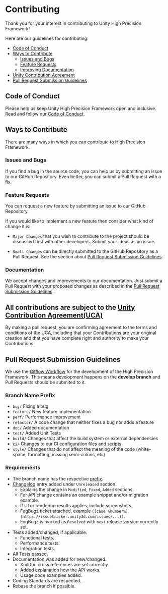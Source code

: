 # Contributing

Thank you for your interest in contributing to Unity High Precision Framework!

Here are our guidelines for contributing:

* [Code of Conduct](#coc)
* [Ways to Contribute](#ways)
  * [Issues and Bugs](#issue)
  * [Feature Requests](#feature)
  * [Improving Documentation](#docs)
* [Unity Contribution Agreement](#cla)
* [Pull Request Submission Guidelines](#submit-pr)


## <a name="coc"></a> Code of Conduct

Please help us keep Unity High Precision Framework open and inclusive. Read and follow our [Code of Conduct](CODE_OF_CONDUCT.md).

## <a name="ways"></a> Ways to Contribute

There are many ways in which you can contribute to High Precision Framework.

### <a name="issue"></a> Issues and Bugs

If you find a bug in the source code, you can help us by submitting an issue to our
GitHub Repository. Even better, you can submit a Pull Request with a fix.

### <a name="feature"></a> Feature Requests

You can request a new feature by submitting an issue to our GitHub Repository.

If you would like to implement a new feature then consider what kind of change it is:

* `Major Changes` that you wish to contribute to the project should be discussed first with other developers. Submit your ideas as an issue.

* `Small Changes` can be directly submitted to the GitHub Repository
  as a Pull Request. See the section about [Pull Request Submission Guidelines](#submit-pr).

### <a name="docs"></a> Documentation

We accept changes and improvements to our documentation. Just submit a Pull Request with your proposed changes as described in the [Pull Request Submission Guidelines](#submit-pr).


## <a name="cla"></a> All contributions are subject to the [Unity Contribution Agreement(UCA)](https://unity3d.com/legal/licenses/Unity_Contribution_Agreement)

By making a pull request, you are confirming agreement to the terms and conditions of the UCA, including that your Contributions are your original creation and that you have complete right and authority to make your Contributions.

## <a name="submit-pr"></a> Pull Request Submission Guidelines

We use the [Gitflow Workflow](https://www.atlassian.com/git/tutorials/comparing-workflows/gitflow-workflow) for the development of the High Precision Framework. This means development happens on the **develop branch** and Pull Requests should be submited to it.

### <a name="branch"></a> Branch Name Prefix
  - `bug/` Fixing a bug
  - `feature/` New feature implementation
  - `perf/` Performance improvement
  - `refactor/` A code change that neither fixes a bug nor adds a feature
  - `doc/` Added documentation
  - `test/` Added Unit Tests
  - `build/` Changes that affect the build system or external dependencies
  - `ci/` Changes to our CI configuration files and scripts
  - `style/` Changes that do not affect the meaning of the code (white-space, formatting, missing semi-colons, etc)

### Requirements
  - The branch name has the respective [prefix](#branch).
  - [Changelog](CHANGELOG.md) entry added under `Unreleased` section.
    - Explains the change in `Modified`, `Fixed`, `Added` sections.
    - For API change contains an example snippet and/or migration example.
    - If UI or rendering results applies, include screenshots.
    - FogBugz ticket attached, example `([case %number%](https://issuetracker.unity3d.com/issues/...))`.
    - FogBugz is marked as `Resolved` with `next` release version correctly set.
  - Tests added/changed, if applicable.
    - Functional tests.
    - Performance tests.
    - Integration tests.
  - All Tests passed.
  - Documentation was added for new/changed.
    - XmlDoc cross references are set correctly.
    - Added explanation how the API works.
    - Usage code examples added.
  - Coding Standards are respected.
  - Rebase the branch if possible.
